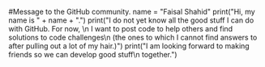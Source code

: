 #Message to the GitHub community.
name = "Faisal Shahid"
print("Hi, my name is " + name + ".")
print("I do not yet know all the good stuff I can do with GitHub. For now, \n
I want to post code to help others and find solutions to code challenges\n 
(the ones to which I cannot find answers to after pulling out a lot of my hair.)")
print("I am looking forward to making friends so we can develop good stuff\n
together.")
